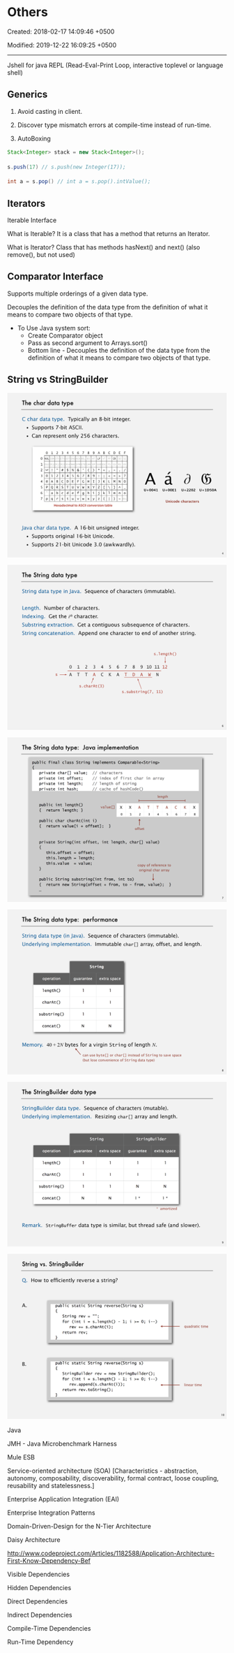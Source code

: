 # Others

Created: 2018-02-17 14:09:46 +0500

Modified: 2019-12-22 16:09:25 +0500

---

Jshell for java REPL (Read-Eval-Print Loop, interactive toplevel or language shell)

## Generics

1. Avoid casting in client.

2. Discover type mismatch errors at compile-time instead of run-time.

3. AutoBoxing

```java
Stack<Integer> stack = new Stack<Integer>();

s.push(17) // s.push(new Integer(17));

int a = s.pop() // int a = s.pop().intValue();
```

## Iterators

Iterable Interface

What is Iterable?
  It is a class that has a method that returns an Iterator.

What is Iterator?
  Class that has methods hasNext() and next() (also remove(), but not used)

## Comparator Interface

Supports multiple orderings of a given data type.

Decouples the definition of the data type from the definition of what it means to compare two objects of that type.

- To Use Java system sort:
  - Create Comparator object
  - Pass as second argument to Arrays.sort()
  - Bottom line - Decouples the definition of the data type from the definition of what it means to compare two objects of that type.

## String vs StringBuilder

![image](media/Others-image1.png)

![image](media/Others-image2.png)

![image](media/Others-image3.png)

![image](media/Others-image4.png)

![image](media/Others-image5.png)

![image](media/Others-image6.png)

Java

JMH - Java Microbenchmark Harness

Mule ESB

Service-oriented architecture (SOA) [Characteristics - abstraction, autonomy, composability, discoverability, formal contract, loose coupling, reusability and statelessness.]

Enterprise Application Integration (EAI)

Enterprise Integration Patterns

Domain-Driven-Design for the N-Tier Architecture

Daisy Architecture

<http://www.codeproject.com/Articles/1182588/Application-Architecture-First-Know-Dependency-Bef>

Visible Dependencies

Hidden Dependencies

Direct Dependencies

Indirect Dependencies

Compile-Time Dependencies

Run-Time Dependency
